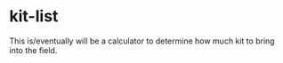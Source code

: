 # kit-list
This is/eventually will be a calculator to determine how much kit to bring into the field. 
